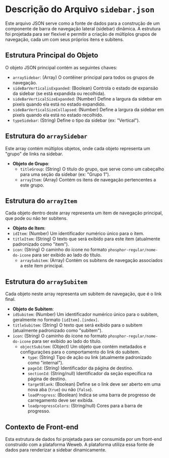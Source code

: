 # Descrição do Arquivo `sidebar.json`

Este arquivo JSON serve como a fonte de dados para a construção de um componente de barra de navegação lateral (sidebar) dinâmica. A estrutura foi projetada para ser flexível e permitir a criação de múltiplos grupos de navegação, cada um com seus próprios itens e subitens.

## Estrutura Principal do Objeto

O objeto JSON principal contém as seguintes chaves:

-   `arraySidebar`: (Array) O contêiner principal para todos os grupos de navegação.
-   `sideBarVerticalisExpanded`: (Boolean) Controla o estado de expansão da sidebar (se está expandida ou recolhida).
-   `sideBarVerticalSizeExpanded`: (Number) Define a largura da sidebar em pixels quando ela está no estado expandido.
-   `sideBarVerticalSizeCollapsed`: (Number) Define a largura da sidebar em pixels quando ela está no estado recolhido.
-   `typeSidebar`: (String) Define o tipo da sidebar (ex: "Vertical").

## Estrutura do `arraySidebar`

Este array contém múltiplos objetos, onde cada objeto representa um "grupo" de links na sidebar.

-   **Objeto de Grupo**:
    -   `titleGroup`: (String) O título do grupo, que serve como um cabeçalho para uma seção da sidebar (ex: "Grupo 1").
    -   `arrayItem`: (Array) Contém os itens de navegação pertencentes a este grupo.

## Estrutura do `arrayItem`

Cada objeto dentro deste array representa um item de navegação principal, que pode ou não ter subitens.

-   **Objeto de Item**:
-   `idItem`: (Number) Um identificador numérico único para o item.
-   `titleItem`: (String) O texto que será exibido para este item (atualmente padronizado como "item").
-   `icon`: (String) O caminho do ícone no formato `phosphor-regular/nome-do-icone` para ser exibido ao lado do título.
    -   `arraySubitem`: (Array) Contém os subitens de navegação associados a este item principal.

## Estrutura do `arraySubitem`

Cada objeto neste array representa um subitem de navegação, que é o link final.

-   **Objeto de Subitem**:
-   `idSubitem`: (Number) Um identificador numérico único para o subitem, geralmente no formato `[idItem].[index]`.
-   `titleSubitem`: (String) O texto que será exibido para o subitem (atualmente padronizado como "subitem").
-   `icon`: (String) O caminho do ícone no formato `phosphor-regular/nome-do-icone` para ser exibido ao lado do título.
    -   `objectSubitem`: (Object) Um objeto que contém metadados e configurações para o comportamento do link do subitem.
        -   `type`: (String) Tipo de ação ou link (atualmente padronizado como "internal").
        -   `pageId`: (String) Identificador da página de destino.
        -   `sectionId`: (String/null) Identificador da seção específica na página de destino.
        -   `targetBlank`: (Boolean) Define se o link deve ser aberto em uma nova aba (`true`) ou não (`false`).
        -   `loadProgress`: (Boolean) Indica se uma barra de progresso de carregamento deve ser exibida.
        -   `loadprogressColors`: (String/null) Cores para a barra de progresso.

## Contexto de Front-end

Esta estrutura de dados foi projetada para ser consumida por um front-end construído com a plataforma Weweb. A plataforma utiliza essa fonte de dados para renderizar a sidebar dinamicamente.
